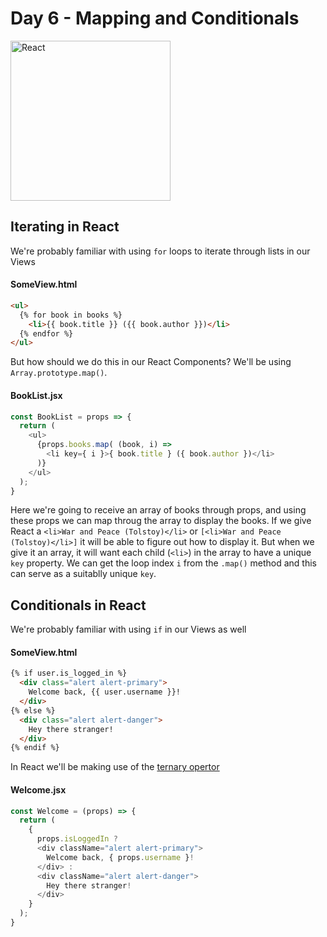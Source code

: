 # Day 6 - Mapping and Conditionals

<img src="https://raw.githubusercontent.com/adion81/mern-lectures/master/assets/React-icon.svg" width="256px" alt="React" />

## Iterating in React

We're probably familiar with using `for` loops to iterate through lists in our Views

#### SomeView.html
```html
<ul>
  {% for book in books %}
    <li>{{ book.title }} ({{ book.author }})</li>
  {% endfor %}
</ul>
```

But how should we do this in our React Components? We'll be using `Array.prototype.map()`.

#### BookList.jsx
```js
const BookList = props => {
  return (
    <ul>
      {props.books.map( (book, i) => 
        <li key={ i }>{ book.title } ({ book.author })</li>
      )}
    </ul>
  );
}
```

Here we're going to receive an array of books through props, and using these props we can map throug the array to display the books. If we give React a `<li>War and Peace (Tolstoy)</li>` or `[<li>War and Peace (Tolstoy)</li>]` it will be able to figure out how to display it. But when we give it an array, it will want each child (`<li>`) in the array to have a unique `key` property. We can get the loop index `i` from the `.map()` method and this can serve as a suitablly unique `key`.

## Conditionals in React

We're probably familiar with using `if` in our Views as well

#### SomeView.html
```html
{% if user.is_logged_in %}
  <div class="alert alert-primary">
    Welcome back, {{ user.username }}!
  </div>
{% else %}
  <div class="alert alert-danger">
    Hey there stranger!
  </div>
{% endif %}
```

In React we'll be making use of the [ternary opertor](https://developer.mozilla.org/en-US/docs/Web/JavaScript/Reference/Operators/Conditional_Operator)

#### Welcome.jsx
```js
const Welcome = (props) => {
  return (
    {
      props.isLoggedIn ?
      <div className="alert alert-primary">
        Welcome back, { props.username }!
      </div> : 
      <div className="alert alert-danger">
        Hey there stranger!
      </div>
    }
  );
}
```

